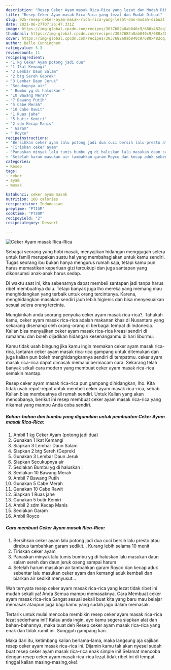 ```yaml
---
description: "Resep Ceker Ayam masak Rica-Rica yang lezat dan Mudah Dibuat"
title: "Resep Ceker Ayam masak Rica-Rica yang lezat dan Mudah Dibuat"
slug: 925-resep-ceker-ayam-masak-rica-rica-yang-lezat-dan-mudah-dibuat
date: 2021-06-27T07:26:47.331Z
image: https://img-global.cpcdn.com/recipes/3037682a0ab840c9/680x482cq70/ceker-ayam-masak-rica-rica-foto-resep-utama.jpg
thumbnail: https://img-global.cpcdn.com/recipes/3037682a0ab840c9/680x482cq70/ceker-ayam-masak-rica-rica-foto-resep-utama.jpg
cover: https://img-global.cpcdn.com/recipes/3037682a0ab840c9/680x482cq70/ceker-ayam-masak-rica-rica-foto-resep-utama.jpg
author: Belle Cunningham
ratingvalue: 3.3
reviewcount: 11
recipeingredient:
- "1 kg Ceker Ayam potong jadi dua"
- "1 Ikat Kemangi"
- "3 Lembar Daun Salam"
- "2 btg Sereh Geprek"
- "3 Lembar Daun Jeruk"
- "Secukupnya air"
- " Bumbu yg di haluskan "
- "10 Bawang Merah"
- "7 Bawang Putih"
- "5 Cabe Merah"
- "10 Cabe Rawit"
- "1 Ruas jahe"
- "5 butir Kemiri"
- "2 sdm Kecap Manis"
- " Garam"
- " Royco"
recipeinstructions:
- "Bersihkan ceker ayam lalu potong jadi dua cuci bersih lalu presto atau direbus tambahkan garam sedikit... Kurang lebih selama 10 menit"
- "Tiriskan ceker ayam"
- "Panaskan minyak lalu tumis bumbu yg di haluskan lalu masukan daun salam sereh dan daun jeruk oseng sampai harum"
- "Setelah harum masukan air tambahkan garam Royco dan kecap aduk sebentar lalu masukan ceker ayam dan kemangi aduk kembali dan biarkan air sedikit menyusut..."
categories:
- Resep
tags:
- ceker
- ayam
- masak

katakunci: ceker ayam masak 
nutrition: 108 calories
recipecuisine: Indonesian
preptime: "PT15M"
cooktime: "PT30M"
recipeyield: "2"
recipecategory: Dessert

---
```



![Ceker Ayam masak Rica-Rica](https://img-global.cpcdn.com/recipes/3037682a0ab840c9/680x482cq70/ceker-ayam-masak-rica-rica-foto-resep-utama.jpg)

Sebagai seorang yang hobi masak, menyajikan hidangan menggugah selera untuk famili merupakan suatu hal yang membahagiakan untuk kamu sendiri. Tugas seorang ibu bukan hanya mengurus rumah saja, tetapi kamu pun harus memastikan keperluan gizi tercukupi dan juga santapan yang dikonsumsi anak-anak harus sedap.

Di waktu  saat ini, kita sebenarnya dapat membeli santapan jadi tanpa harus ribet membuatnya dulu. Tetapi banyak juga lho mereka yang memang mau menghidangkan yang terbaik untuk orang tercintanya. Karena, menghidangkan masakan sendiri jauh lebih higienis dan bisa menyesuaikan sesuai selera orang tercinta. 



Mungkinkah anda seorang penyuka ceker ayam masak rica-rica?. Tahukah kamu, ceker ayam masak rica-rica adalah makanan khas di Nusantara yang sekarang disenangi oleh orang-orang di berbagai tempat di Indonesia. Kalian bisa menyajikan ceker ayam masak rica-rica kreasi sendiri di rumahmu dan boleh dijadikan hidangan kesenanganmu di hari liburmu.

Kamu tidak usah bingung jika kamu ingin memakan ceker ayam masak rica-rica, lantaran ceker ayam masak rica-rica gampang untuk ditemukan dan juga kalian pun boleh menghidangkannya sendiri di tempatmu. ceker ayam masak rica-rica dapat dimasak memalui bermacam cara. Sekarang telah banyak sekali cara modern yang membuat ceker ayam masak rica-rica semakin mantap.

Resep ceker ayam masak rica-rica pun gampang dihidangkan, lho. Kita tidak usah repot-repot untuk membeli ceker ayam masak rica-rica, sebab Kalian bisa membuatnya di rumah sendiri. Untuk Kalian yang akan mencobanya, berikut ini resep membuat ceker ayam masak rica-rica yang nikamat yang mampu Anda coba sendiri.

<!--inarticleads1-->

##### Bahan-bahan dan bumbu yang digunakan untuk pembuatan Ceker Ayam masak Rica-Rica:

1. Ambil 1 kg Ceker Ayam (potong jadi dua)
1. Gunakan 1 Ikat Kemangi
1. Siapkan 3 Lembar Daun Salam
1. Siapkan 2 btg Sereh (Geprek)
1. Gunakan 3 Lembar Daun Jeruk
1. Siapkan Secukupnya air
1. Sediakan  Bumbu yg di haluskan :
1. Sediakan 10 Bawang Merah
1. Ambil 7 Bawang Putih
1. Gunakan 5 Cabe Merah
1. Gunakan 10 Cabe Rawit
1. Siapkan 1 Ruas jahe
1. Gunakan 5 butir Kemiri
1. Ambil 2 sdm Kecap Manis
1. Sediakan  Garam
1. Ambil  Royco




<!--inarticleads2-->

##### Cara membuat Ceker Ayam masak Rica-Rica:

1. Bersihkan ceker ayam lalu potong jadi dua cuci bersih lalu presto atau direbus tambahkan garam sedikit... Kurang lebih selama 10 menit
1. Tiriskan ceker ayam
1. Panaskan minyak lalu tumis bumbu yg di haluskan lalu masukan daun salam sereh dan daun jeruk oseng sampai harum
1. Setelah harum masukan air tambahkan garam Royco dan kecap aduk sebentar lalu masukan ceker ayam dan kemangi aduk kembali dan biarkan air sedikit menyusut...




Wah ternyata resep ceker ayam masak rica-rica yang lezat tidak ribet ini mudah sekali ya! Anda Semua mampu memasaknya. Cara Membuat ceker ayam masak rica-rica Sangat sesuai sekali buat kita yang baru mau belajar memasak ataupun juga bagi kamu yang sudah jago dalam memasak.

Tertarik untuk mulai mencoba membikin resep ceker ayam masak rica-rica lezat sederhana ini? Kalau anda ingin, ayo kamu segera siapkan alat dan bahan-bahannya, maka buat deh Resep ceker ayam masak rica-rica yang enak dan tidak rumit ini. Sungguh gampang kan. 

Maka dari itu, ketimbang kalian berlama-lama, maka langsung aja sajikan resep ceker ayam masak rica-rica ini. Dijamin kamu tak akan nyesel sudah buat resep ceker ayam masak rica-rica enak simple ini! Selamat mencoba dengan resep ceker ayam masak rica-rica lezat tidak ribet ini di tempat tinggal kalian masing-masing,oke!.

